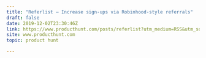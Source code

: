 ```yaml
---
title: "Referlist — Increase sign-ups via Robinhood-style referrals"
draft: false
date: 2019-12-02T23:30:46Z
link: https://www.producthunt.com/posts/referlist?utm_medium=RSS&utm_source=hune
site: www.producthunt.com
topic: product hunt  

---
```

